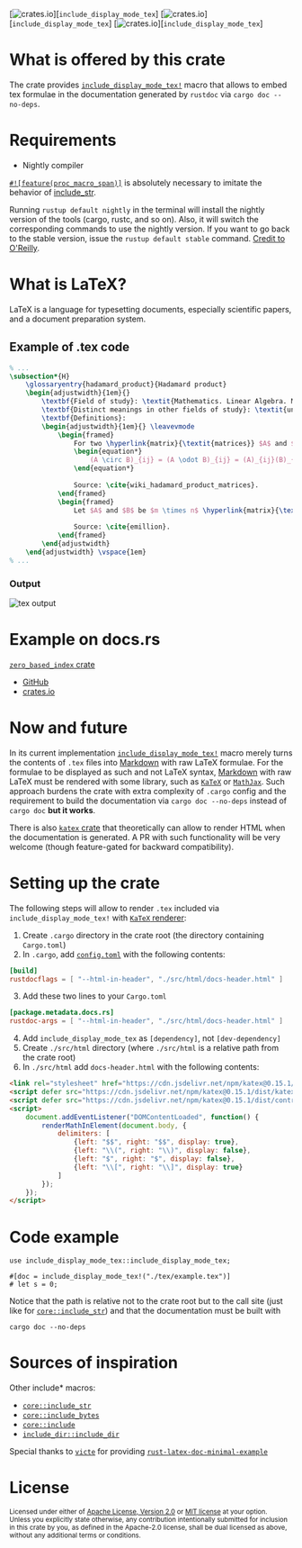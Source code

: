 [![crates.io](https://img.shields.io/crates/v/include_display_mode_tex.svg)][`include_display_mode_tex`]
[![crates.io](https://img.shields.io/crates/d/include_display_mode_tex.svg)][`include_display_mode_tex`]
[![crates.io](https://img.shields.io/github/workflow/status/JohnScience/include_display_mode_tex/Rust)][`include_display_mode_tex`]

# What is offered by this crate

The crate provides [`include_display_mode_tex!`](https://docs.rs/include_display_mode_tex/latest/include_display_mode_tex/macro.include_display_mode_tex.html) macro that allows to embed tex formulae
in the documentation generated by `rustdoc` via `cargo doc --no-deps`.

# Requirements

* Nightly compiler

[`#![feature(proc_macro_span)]`](https://github.com/rust-lang/rust/issues/54725) is absolutely necessary
to imitate the behavior of [include_str](https://doc.rust-lang.org/core/macro.include_str.html).

Running `rustup default nightly` in the terminal will install the nightly version of the tools (cargo, rustc, and so on). Also, it will switch the corresponding commands to use the nightly version. If you want to go back to the stable version, issue the `rustup default stable` command. [Credit to O'Reilly](https://www.oreilly.com/library/view/rust-programming-by/9781788390637/e07dc768-de29-482e-804b-0274b4bef418.xhtml).

# What is LaTeX?

LaTeX is a language for typesetting documents, especially scientific papers, and a document preparation system.

## Example of .tex code

```tex
% ...
\subsection*{H}
	\glossaryentry{hadamard_product}{Hadamard product}
	\begin{adjustwidth}{1em}{}
		\textbf{Field of study}: \textit{Mathematics. Linear Algebra. Matrix theory.} \\
		\textbf{Distinct meanings in other fields of study}: \textit{unspecified.} \\
		\textbf{Definitions}:
		\begin{adjustwidth}{1em}{} \leavevmode
			\begin{framed}
				For two \hyperlink{matrix}{\textit{matrices}} $A$ and $B$ of the same \hyperlink{dimension_of_matrix}{\textit{dimension}} $m \times n$, the \beingdefined{Hadamard product} $A \circ B$ (or $A \odot B$) is a \hyperlink{matrix}{\textit{matrix}} of the same \hyperlink{dimension_of_matrix}{\textit{dimension}} as the operands, with elements given by
				\begin{equation*}
					(A \circ B)_{ij} = (A \odot B)_{ij} = (A)_{ij}(B)_{ij}.
				\end{equation*}
				
				Source: \cite{wiki_hadamard_product_matrices}.
			\end{framed}
			\begin{framed}
				Let $A$ and $B$ be $m \times n$ \hyperlink{matrix}{\textit{matrices}} with entries in $C$. The \beingdefined{Hadamard product} is defined by $[A \circ B]_{ij}=[A]_{ij}[B]_{ij}$ for all $1 \leq i \leq m$, $1 \leq j \leq n$. \\ \vspace{1em}
				
				Source: \cite{emillion}.
			\end{framed}
		\end{adjustwidth}
	\end{adjustwidth} \vspace{1em}
% ...
```

### Output

![tex output](https://i.imgur.com/xptzo3h.jpg)

# Example on docs.rs

[`zero_based_index` crate](https://docs.rs/zero_based_index/latest/zero_based_index/struct.ZBI.html)

* [GitHub](https://github.com/JohnScience/zero_based_index)
* [crates.io](https://crates.io/crates/zero_based_index)

# Now and future

In its current implementation [`include_display_mode_tex!`](https://docs.rs/include_display_mode_tex/latest/include_display_mode_tex/macro.include_display_mode_tex.html) macro merely turns
the contents of `.tex` files into [Markdown](https://en.wikipedia.org/wiki/Markdown) with raw LaTeX formulae. For the formulae to be displayed as such and not LaTeX syntax, [Markdown](https://en.wikipedia.org/wiki/Markdown) with raw LaTeX must be rendered with some library, such as
[`KaTeX`](https://katex.org/docs/autorender.html) or
[`MathJax`](http://docs.mathjax.org/en/latest/web/configuration.html). Such approach burdens the crate
with extra complexity of `.cargo` config and the requirement to build the documentation via 
`cargo doc --no-deps` instead of `cargo doc` **but it works**.

There is also [`katex` crate](https://docs.rs/katex/latest/katex/) that theoretically can allow
to render HTML when the documentation is generated. A PR with such functionality will be very
welcome (though feature-gated for backward compatibility).

# Setting up the crate

The following steps will allow to render `.tex` included via `include_display_mode_tex!`
with [`KaTeX` renderer](https://katex.org/docs/autorender.html):

1. Create `.cargo` directory in the crate root (the directory containing `Cargo.toml`)
2. In `.cargo`, add [`config.toml`](https://doc.rust-lang.org/cargo/reference/config.html)
with the following contents:
```toml
[build]
rustdocflags = [ "--html-in-header", "./src/html/docs-header.html" ]
```
3. Add these two lines to your `Cargo.toml`
```toml
[package.metadata.docs.rs]
rustdoc-args = [ "--html-in-header", "./src/html/docs-header.html" ]
```
4. Add `include_display_mode_tex` as `[dependency]`, not `[dev-dependency]`
5. Create `./src/html` directory (where `./src/html` is a relative path from the crate root)
6. In `./src/html` add `docs-header.html` with the following contents:
```html
<link rel="stylesheet" href="https://cdn.jsdelivr.net/npm/katex@0.15.1/dist/katex.min.css" integrity="sha384-R4558gYOUz8mP9YWpZJjofhk+zx0AS11p36HnD2ZKj/6JR5z27gSSULCNHIRReVs" crossorigin="anonymous">
<script defer src="https://cdn.jsdelivr.net/npm/katex@0.15.1/dist/katex.min.js" integrity="sha384-z1fJDqw8ZApjGO3/unPWUPsIymfsJmyrDVWC8Tv/a1HeOtGmkwNd/7xUS0Xcnvsx" crossorigin="anonymous"></script>
<script defer src="https://cdn.jsdelivr.net/npm/katex@0.15.1/dist/contrib/auto-render.min.js" integrity="sha384-+XBljXPPiv+OzfbB3cVmLHf4hdUFHlWNZN5spNQ7rmHTXpd7WvJum6fIACpNNfIR" crossorigin="anonymous"></script>
<script>
    document.addEventListener("DOMContentLoaded", function() {
        renderMathInElement(document.body, {
            delimiters: [
                {left: "$$", right: "$$", display: true},
                {left: "\\(", right: "\\)", display: false},
                {left: "$", right: "$", display: false},
                {left: "\\[", right: "\\]", display: true}
            ]
        });
    });
</script>
```
# Code example
```no_run
use include_display_mode_tex::include_display_mode_tex;

#[doc = include_display_mode_tex!("./tex/example.tex")]
# let s = 0;
```

Notice that the path is relative not to the crate root but to the call site (just like
for [`core::include_str`](https://doc.rust-lang.org/core/macro.include_str.html)) and that
the documentation must be built with 
```text
cargo doc --no-deps
```

# Sources of inspiration
Other include\* macros:
* [`core::include_str`](https://doc.rust-lang.org/core/macro.include_str.html)
* [`core::include_bytes`](https://doc.rust-lang.org/core/macro.include_bytes.html)
* [`core::include`](https://doc.rust-lang.org/core/macro.include.html)
* [`include_dir::include_dir`](https://crates.io/crates/include_dir)

Special thanks to [`victe`](https://github.com/victe) for providing 
[`rust-latex-doc-minimal-example`](https://github.com/victe/rust-latex-doc-minimal-example)

# License

<sup>
Licensed under either of <a href="LICENSE-APACHE">Apache License, Version
2.0</a> or <a href="LICENSE-MIT">MIT license</a> at your option.
</sup>

<br>

<sub>
Unless you explicitly state otherwise, any contribution intentionally submitted
for inclusion in this crate by you, as defined in the Apache-2.0 license, shall
be dual licensed as above, without any additional terms or conditions.
</sub>